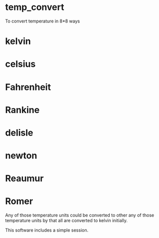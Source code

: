 temp_convert
============
To convert temperature in 8*8 ways

# kelvin
# celsius
# Fahrenheit
# Rankine
# delisle
# newton
# Reaumur
# Romer
Any of those temperature units could be converted to other any of those temperature units by that all are converted to kelvin initially. 

This software includes a simple session.
